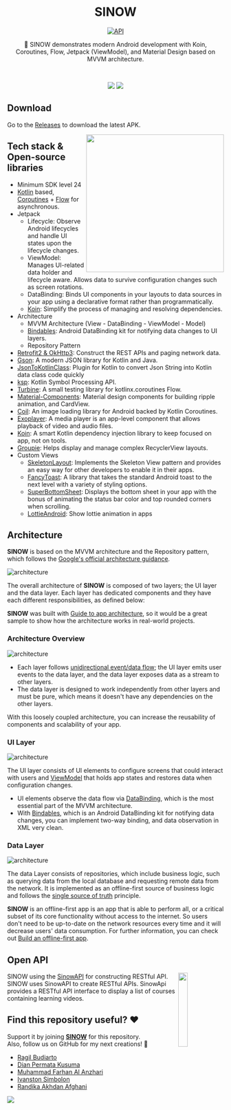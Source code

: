 <h1 align="center">SINOW</h1>

<p align="center">
  <a href="https://android-arsenal.com/api?level=24"><img alt="API" src="https://img.shields.io/badge/API-24%2B-brightgreen.svg?style=flat"/></a>

</p>

<p align="center">  
📖 SINOW demonstrates modern Android development with Koin, Coroutines, Flow, Jetpack (ViewModel), and Material Design based on MVVM architecture.
</p>
<br>

<p align="center">
<img src="./images/Sinow_R1.jpg"/>

<img src="./images/sinowGuideLine.jpg"/>
</p>

## Download
Go to the [Releases](https://drive.google.com/file/d/1PjOkE_4GkZb84P9Fsi1In0mSHlQEY8wq/view?usp=sharing) to download the latest APK.

<img src="/previews/preview.gif" align="right" width="320"/>

## Tech stack & Open-source libraries
- Minimum SDK level 24
- [Kotlin](https://kotlinlang.org/) based, [Coroutines](https://github.com/Kotlin/kotlinx.coroutines) + [Flow](https://kotlin.github.io/kotlinx.coroutines/kotlinx-coroutines-core/kotlinx.coroutines.flow/) for asynchronous.
- Jetpack
    - Lifecycle: Observe Android lifecycles and handle UI states upon the lifecycle changes.
    - ViewModel: Manages UI-related data holder and lifecycle aware. Allows data to survive configuration changes such as screen rotations.
    - DataBinding: Binds UI components in your layouts to data sources in your app using a declarative format rather than programmatically.
    - [Koin](https://insert-koin.io/docs/quickstart/kotlin): Simplify the process of managing and resolving dependencies.
- Architecture
    - MVVM Architecture (View - DataBinding - ViewModel - Model)
    - [Bindables](https://github.com/skydoves/bindables): Android DataBinding kit for notifying data changes to UI layers.
    - Repository Pattern
- [Retrofit2 & OkHttp3](https://github.com/square/retrofit): Construct the REST APIs and paging network data.
- [Gson](https://github.com/google/gson): A modern JSON library for Kotlin and Java.
- [JsonToKotlinClass](https://github.com/wuseal/JsonToKotlinClass): Plugin for Kotlin to convert Json String into Kotlin data class code quickly
- [ksp](https://github.com/google/ksp): Kotlin Symbol Processing API.
- [Turbine](https://github.com/cashapp/turbine): A small testing library for kotlinx.coroutines Flow.
- [Material-Components](https://github.com/material-components/material-components-android): Material design components for building ripple animation, and CardView.
- [Coil](https://github.com/coil-kt/coil): An image loading library for Android backed by Kotlin Coroutines.
- [Exoplayer](https://developer.android.com/guide/topics/media/exoplayer): A media player is an app-level component that allows playback of video and audio files.
- [Koin](https://insert-koin.io/docs/setup/koin/): A smart Kotlin dependency injection library to keep focused on app, not on tools.
- [Groupie](https://github.com/lisawray/groupie): Helps display and manage complex RecyclerView layouts.
- Custom Views
    - [SkeletonLayout](https://github.com/Faltenreich/SkeletonLayout): Implements the Skeleton View pattern and provides an easy way for other developers to enable it in their apps.
    - [FancyToast](https://github.com/Shashank02051997/FancyToast-Android): A library that takes the standard Android toast to the next level with a variety of styling options.
    - [SuperBottomSheet](https://github.com/andrefrsousa/SuperBottomSheet): Displays the bottom sheet in your app with the bonus of animating the status bar color and top rounded corners when scrolling.
    - [LottieAndroid](https://github.com/airbnb/lottie-android): Show lottie animation in apps

## Architecture
**SINOW** is based on the MVVM architecture and the Repository pattern, which follows the [Google's official architecture guidance](https://developer.android.com/topic/architecture).

![architecture](./images/figure0.png)

The overall architecture of **SINOW** is composed of two layers; the UI layer and the data layer. Each layer has dedicated components and they have each different responsibilities, as defined below:

**SINOW** was built with [Guide to app architecture](https://developer.android.com/topic/architecture), so it would be a great sample to show how the architecture works in real-world projects.


### Architecture Overview

![architecture](./images/figure1.png)

- Each layer follows [unidirectional event/data flow](https://developer.android.com/topic/architecture/ui-layer#udf); the UI layer emits user events to the data layer, and the data layer exposes data as a stream to other layers.
- The data layer is designed to work independently from other layers and must be pure, which means it doesn't have any dependencies on the other layers.

With this loosely coupled architecture, you can increase the reusability of components and scalability of your app.

### UI Layer

![architecture](./images/figure2.png)

The UI layer consists of UI elements to configure screens that could interact with users and [ViewModel](https://developer.android.com/topic/libraries/architecture/viewmodel) that holds app states and restores data when configuration changes.
- UI elements observe the data flow via [DataBinding](https://developer.android.com/topic/libraries/data-binding), which is the most essential part of the MVVM architecture.
- With [Bindables](https://github.com/skydoves/bindables), which is an Android DataBinding kit for notifying data changes, you can implement two-way binding, and data observation in XML very clean.

### Data Layer

![architecture](./images/figure3.png)

The data Layer consists of repositories, which include business logic, such as querying data from the local database and requesting remote data from the network. It is implemented as an offline-first source of business logic and follows the [single source of truth](https://en.wikipedia.org/wiki/Single_source_of_truth) principle.<br>

**SINOW** is an offline-first app is an app that is able to perform all, or a critical subset of its core functionality without access to the internet.
So users don't need to be up-to-date on the network resources every time and it will decrease users' data consumption. For further information, you can check out [Build an offline-first app](https://developer.android.com/topic/architecture/data-layer/offline-first).

## Open API
<img src="./images/LogoSinow.png" align="right" width="21%"/>

SINOW using the [SinowAPI](https://sinow-production.up.railway.app/api-docs/#/) for constructing RESTful API.<br>
SINOW uses SinowAPI to create RESTful APIs.
SinowApi provides a RESTful API interface to display a list of courses containing learning videos.

## Find this repository useful? ❤️
Support it by joining __[SINOW](https://github.com/Budiart18/SiNow)__ for this repository. <br>
Also, follow us on GitHub for my next creations! 🤩 <br>
- [Ragil Budiarto](https://github.com/Budiart18)<br>
- [Dian Permata Kusuma](https://github.com/dyanpk)<br>
- [Muhammad Farhan Al Anzhari](https://github.com/MuhammadFarhanAlAnzhari)<br>
- [Ivanston Simbolon](https://github.com/ivanston1999)<br>
- [Randika Akhdan Afghani](https://github.com/Randika16)


<img src="./images/team.jpg"/>